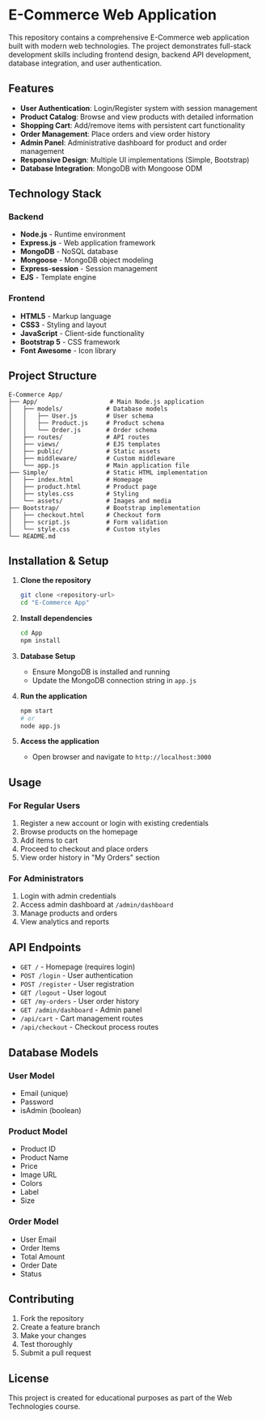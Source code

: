 # E-Commerce Web Application

This repository contains a comprehensive E-Commerce web application built with modern web technologies. The project demonstrates full-stack development skills including frontend design, backend API development, database integration, and user authentication.

## Features

- **User Authentication**: Login/Register system with session management
- **Product Catalog**: Browse and view products with detailed information
- **Shopping Cart**: Add/remove items with persistent cart functionality
- **Order Management**: Place orders and view order history
- **Admin Panel**: Administrative dashboard for product and order management
- **Responsive Design**: Multiple UI implementations (Simple, Bootstrap)
- **Database Integration**: MongoDB with Mongoose ODM

## Technology Stack

### Backend
- **Node.js** - Runtime environment
- **Express.js** - Web application framework
- **MongoDB** - NoSQL database
- **Mongoose** - MongoDB object modeling
- **Express-session** - Session management
- **EJS** - Template engine

### Frontend
- **HTML5** - Markup language
- **CSS3** - Styling and layout
- **JavaScript** - Client-side functionality
- **Bootstrap 5** - CSS framework
- **Font Awesome** - Icon library

## Project Structure

```
E-Commerce App/
├── App/                    # Main Node.js application
│   ├── models/            # Database models
│   │   ├── User.js        # User schema
│   │   ├── Product.js     # Product schema
│   │   └── Order.js       # Order schema
│   ├── routes/            # API routes
│   ├── views/             # EJS templates
│   ├── public/            # Static assets
│   ├── middleware/        # Custom middleware
│   └── app.js             # Main application file
├── Simple/                # Static HTML implementation
│   ├── index.html         # Homepage
│   ├── product.html       # Product page
│   ├── styles.css         # Styling
│   └── assets/            # Images and media
├── Bootstrap/             # Bootstrap implementation
│   ├── checkout.html      # Checkout form
│   ├── script.js          # Form validation
│   └── style.css          # Custom styles
└── README.md
```

## Installation & Setup

1. **Clone the repository**
   ```bash
   git clone <repository-url>
   cd "E-Commerce App"
   ```

2. **Install dependencies**
   ```bash
   cd App
   npm install
   ```

3. **Database Setup**
   - Ensure MongoDB is installed and running
   - Update the MongoDB connection string in `app.js`

4. **Run the application**
   ```bash
   npm start
   # or
   node app.js
   ```

5. **Access the application**
   - Open browser and navigate to `http://localhost:3000`

## Usage

### For Regular Users
1. Register a new account or login with existing credentials
2. Browse products on the homepage
3. Add items to cart
4. Proceed to checkout and place orders
5. View order history in "My Orders" section

### For Administrators
1. Login with admin credentials
2. Access admin dashboard at `/admin/dashboard`
3. Manage products and orders
4. View analytics and reports

## API Endpoints

- `GET /` - Homepage (requires login)
- `POST /login` - User authentication
- `POST /register` - User registration
- `GET /logout` - User logout
- `GET /my-orders` - User order history
- `GET /admin/dashboard` - Admin panel
- `/api/cart` - Cart management routes
- `/api/checkout` - Checkout process routes

## Database Models

### User Model
- Email (unique)
- Password
- isAdmin (boolean)

### Product Model
- Product ID
- Product Name
- Price
- Image URL
- Colors
- Label
- Size

### Order Model
- User Email
- Order Items
- Total Amount
- Order Date
- Status

## Contributing

1. Fork the repository
2. Create a feature branch
3. Make your changes
4. Test thoroughly
5. Submit a pull request

## License

This project is created for educational purposes as part of the Web Technologies course.


